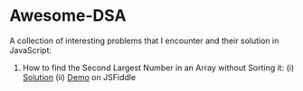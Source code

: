 # Awesome-DSA

A collection of interesting problems that I encounter and their solution in JavaScript:
1. How to find the Second Largest Number in an Array without Sorting it: 
  (i)  [Solution](https://github.com/kirtijalan/Awesome-DSA/blob/master/SecondLargestNumber.js)
  (ii) [Demo](https://jsfiddle.net/kirtijalan/6cf7a4ny/1/) on JSFiddle
